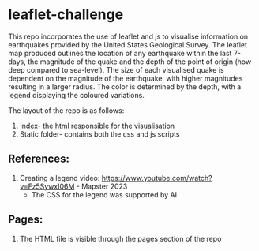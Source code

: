 # leaflet-challenge
This repo incorporates the use of leaflet and js to visualise information on earthquakes provided by the United States Geological Survey. The leaflet map produced outlines the location of any earthquake within the last 7-days, the magnitude of the quake and the depth of the point of origin (how deep compared to sea-level). 
The size of each visualised quake is dependent on the magnitude of the earthquake, with higher magnitudes resulting in a larger radius. The color is determined by the depth, with a legend displaying the coloured variations.

The layout of the repo is as follows:
1) Index- the html responsible for the visualisation
2) Static folder- contains both the css and js scripts

## References:
1) Creating a legend video: https://www.youtube.com/watch?v=Fz5SywxI06M - Mapster 2023
    - The CSS for the legend was supported by AI
  
## Pages:
1) The HTML file is visible through the pages section of the repo
